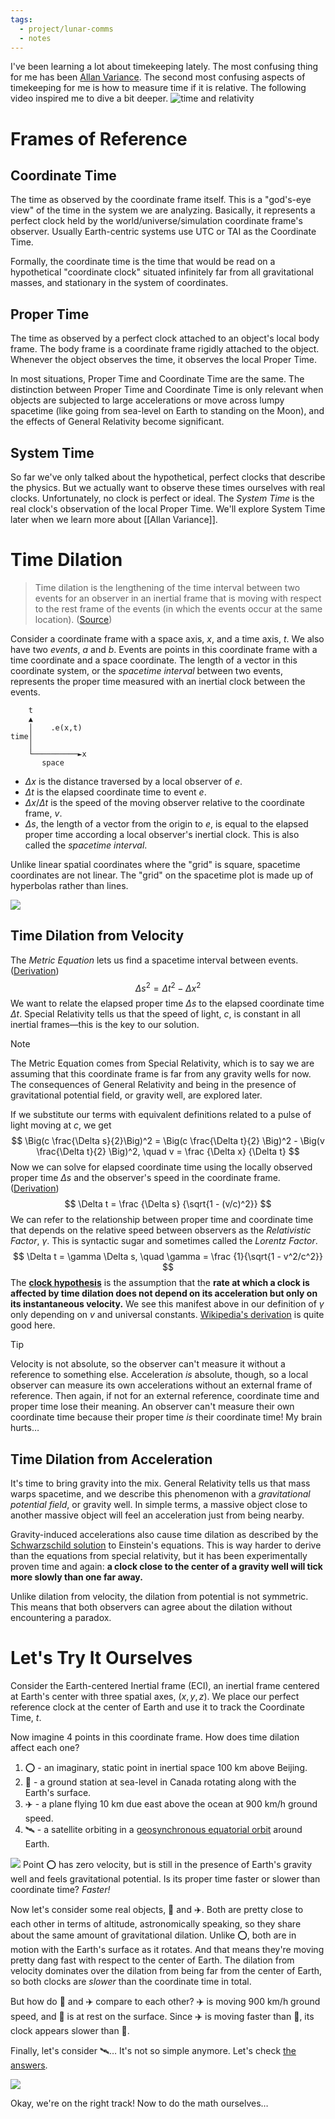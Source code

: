 ```yaml
---
tags:
  - project/lunar-comms
  - notes
---
```

I've been learning a lot about timekeeping lately. The most confusing thing for me has been [Allan Variance](https://en.wikipedia.org/wiki/Allan_variance). The second most confusing aspects of timekeeping for me is how to measure time if it is relative. The following video inspired me to dive a bit deeper.
![time and relativity](https://www.youtube.com/watch?v=ZdrZf4lQTSg)
# Frames of Reference
## Coordinate Time
The time as observed by the coordinate frame itself. This is a "god's-eye view" of the time in the system we are analyzing. Basically, it represents a perfect clock held by the world/universe/simulation coordinate frame's observer. Usually Earth-centric systems use UTC or TAI as the Coordinate Time.

Formally, the coordinate time is the time that would be read on a hypothetical "coordinate clock" situated infinitely far from all gravitational masses, and stationary in the system of coordinates.
## Proper Time
The time as observed by a perfect clock attached to an object's local body frame. The body frame is a coordinate frame rigidly attached to the object. Whenever the object observes the time, it observes the local Proper Time.

In most situations, Proper Time and Coordinate Time are the same. The distinction between Proper Time and Coordinate Time is only relevant when objects are subjected to large accelerations or move across lumpy spacetime (like going from sea-level on Earth to standing on the Moon), and the effects of General Relativity become significant.

## System Time
So far we've only talked about the hypothetical, perfect clocks that describe the physics. But we actually want to observe these times ourselves with real clocks. Unfortunately, no clock is perfect or ideal. The _System Time_ is the real clock's observation of the local Proper Time. We'll explore System Time later when we learn more about [[Allan Variance]].
# Time Dilation
> Time dilation is the lengthening of the time interval between two events for an observer in an inertial frame that is moving with respect to the rest frame of the events (in which the events occur at the same location). ([Source](https://openstax.org/books/university-physics-volume-3/pages/5-3-time-dilation))

Consider a coordinate frame with a space axis, $x$, and a time axis, $t$. We also have two _events_, $a$ and $b$. Events are points in this coordinate frame with a time coordinate and a space coordinate. The length of a vector in this coordinate system, or the _spacetime interval_ between two events, represents the proper time measured with an inertial clock between the events.

```plaintext
    t
    ▲     
    │    .e(x,t)
time│
    │
    └──────────►x
       space
```
- $\Delta x$ is the distance traversed by a local observer of $e$.
- $\Delta t$ is the elapsed coordinate time to event $e$.
- $\Delta x / \Delta t$ is the speed of the moving observer relative to the coordinate frame, $v$.
- $\Delta s$, the length of a vector from the origin to $e$, is equal to the elapsed proper time according a local observer's inertial clock. This is also called the _spacetime interval_.

Unlike linear spatial coordinates where the "grid" is square, spacetime coordinates are not linear. The "grid" on the spacetime plot is made up of hyperbolas rather than lines.

![](../../media-files/Pasted%20image%2020240101164720.png)

## Time Dilation from Velocity
The _Metric Equation_ lets us find a spacetime interval between events. ([Derivation](https://physics.unm.edu/Courses/Fields/Phys2310/Lectures/lecture27.pdf))
$$\Delta s^2 = \Delta t^2 - \Delta x^2$$
We want to relate the elapsed proper time $\Delta s$ to the elapsed coordinate time $\Delta t$. Special Relativity tells us that the speed of light, $c$, is constant in all inertial frames—this is the key to our solution.

> [!note]
> The Metric Equation comes from Special Relativity, which is to say we are assuming that this coordinate frame is far from any gravity wells for now. The consequences of General Relativity and being in the presence of gravitational potential field, or gravity well, are explored later.

If we substitute our terms with equivalent definitions related to a pulse of light moving at $c$, we get
$$
\Big(c \frac{\Delta s}{2}\Big)^2 = \Big(c \frac{\Delta t}{2} \Big)^2 - \Big(v \frac{\Delta t}{2} \Big)^2, \quad v = \frac {\Delta x} {\Delta t}
$$
Now we can solve for elapsed coordinate time using the locally observed proper time $\Delta s$ and the observer's speed in the coordinate frame. ([Derivation](https://openstax.org/books/university-physics-volume-3/pages/5-3-time-dilation))
$$
\Delta t = \frac {\Delta s} {\sqrt{1 - (v/c)^2}}
$$
We can refer to the relationship between proper time and coordinate time that depends on the relative speed between observers as the _Relativistic Factor_, $\gamma$. This is syntactic sugar and sometimes called the _Lorentz Factor_.
$$
\Delta t = \gamma \Delta s, \quad \gamma = \frac {1}{\sqrt{1 - v^2/c^2}}
$$
The [**clock hypothesis**](https://en.wikipedia.org/wiki/Time_dilation#Clock_hypothesis) is the assumption that the **rate at which a clock is affected by time dilation does not depend on its acceleration but only on its instantaneous velocity.** We see this manifest above in our definition of $\gamma$ only depending on $v$ and universal constants. [Wikipedia's derivation](https://en.wikipedia.org/wiki/Time_dilation) is quite good here.

> [!tip]
> Velocity is not absolute, so the observer can't measure it without a reference to something else. Acceleration _is_ absolute, though, so a local observer can measure its own accelerations without an external frame of reference. Then again, if not for an external reference, coordinate time and proper time lose their meaning. An observer can't measure their own coordinate time because their proper time _is_ their coordinate time! My brain hurts…
## Time Dilation from Acceleration
It's time to bring gravity into the mix. General Relativity tells us that mass warps spacetime, and we describe this phenomenon with a _gravitational potential field_, or gravity well. In simple terms, a massive object close to another massive object will feel an acceleration just from being nearby.

Gravity-induced accelerations also cause time dilation as described by the [Schwarzschild solution](https://en.wikipedia.org/wiki/Schwarzschild_solution) to Einstein's equations. This is way harder to derive than the equations from special relativity, but it has been experimentally proven time and again: **a clock close to the center of a gravity well will tick more slowly than one far away.**

Unlike dilation from velocity, the dilation from potential is not symmetric. This means that both observers can agree about the dilation without encountering a paradox.

# Let's Try It Ourselves

Consider the Earth-centered Inertial frame (ECI), an inertial frame centered at Earth's center with three spatial axes, $(x,y,z)$. We place our perfect reference clock at the center of Earth and use it to track the Coordinate Time, $t$.

Now imagine 4 points in this coordinate frame. How does time dilation affect each one?
1. ⭕ - an imaginary, static point in inertial space 100 km above Beijing.
2. 📡 - a ground station at sea-level in Canada rotating along with the Earth's surface.
3. ✈️ - a plane flying 10 km due east above the ocean at 900 km/h ground speed.
4. 🛰 - a satellite orbiting in a [geosynchronous equatorial orbit](https://en.wikipedia.org/wiki/Geostationary_orbit) around Earth. 

![](../../media-files/ECI%20vs%20time%20dilation.png)
Point ⭕ has zero velocity, but is still in the presence of Earth's gravity well and feels gravitational potential. Is its proper time faster or slower than coordinate time? _Faster!_

Now let's consider some real objects, 📡 and ✈️. Both are pretty close to each other in terms of altitude, astronomically speaking, so they share about the same amount of gravitational dilation. Unlike ⭕, both are in motion with the Earth's surface as it rotates. And that means they're moving pretty dang fast with respect to the center of Earth. The dilation from velocity dominates over the dilation from being far from the center of Earth, so both clocks are _slower_ than the coordinate time in total.

But how do 📡 and ✈️ compare to each other? ✈️ is moving 900 km/h ground speed, and 📡 is at rest on the surface. Since ✈️ is moving faster than 📡, its clock appears slower than 📡.

Finally, let's consider 🛰… It's not so simple anymore. Let's check [the answers](https://en.wikipedia.org/wiki/Time_dilation).

![](../../media-files/Pasted%20image%2020240101223031.png)

Okay, we're on the right track! Now to do the math ourselves…

